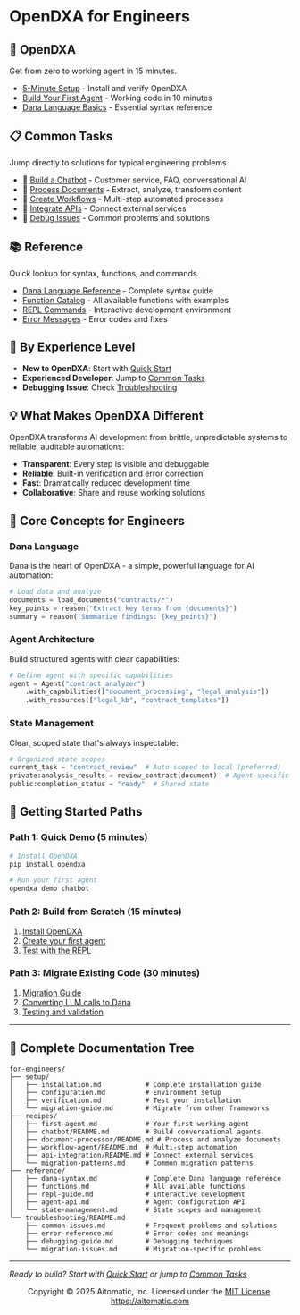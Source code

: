 # OpenDXA for Engineers

## 🚀 OpenDXA
Get from zero to working agent in 15 minutes.

- [5-Minute Setup](setup/installation.md) - Install and verify OpenDXA
- [Build Your First Agent](recipes/first-agent.md) - Working code in 10 minutes
- [Dana Language Basics](reference/dana-syntax.md) - Essential syntax reference

## 📋 Common Tasks
Jump directly to solutions for typical engineering problems.

- 🤖 [Build a Chatbot](recipes/chatbot/README.md) - Customer service, FAQ, conversational AI
- 📄 [Process Documents](recipes/document-processor/README.md) - Extract, analyze, transform content
- 🔄 [Create Workflows](recipes/workflow-agent/README.md) - Multi-step automated processes
- 🔗 [Integrate APIs](recipes/api-integration/README.md) - Connect external services
- 🐛 [Debug Issues](troubleshooting/README.md) - Common problems and solutions

## 📚 Reference
Quick lookup for syntax, functions, and commands.

- [Dana Language Reference](reference/dana-syntax.md) - Complete syntax guide
- [Function Catalog](reference/functions.md) - All available functions with examples
- [REPL Commands](reference/repl-guide.md) - Interactive development environment
- [Error Messages](troubleshooting/error-reference.md) - Error codes and fixes

## 🎯 By Experience Level
- **New to OpenDXA**: Start with [Quick Start](#quick-start)
- **Experienced Developer**: Jump to [Common Tasks](#common-tasks)
- **Debugging Issue**: Check [Troubleshooting](troubleshooting/README.md)

## 💡 What Makes OpenDXA Different

OpenDXA transforms AI development from brittle, unpredictable systems to reliable, auditable automations:

- **Transparent**: Every step is visible and debuggable
- **Reliable**: Built-in verification and error correction
- **Fast**: Dramatically reduced development time
- **Collaborative**: Share and reuse working solutions

## 🔧 Core Concepts for Engineers

### Dana Language
Dana is the heart of OpenDXA - a simple, powerful language for AI automation:

```python
# Load data and analyze
documents = load_documents("contracts/*")
key_points = reason("Extract key terms from {documents}")
summary = reason("Summarize findings: {key_points}")
```

### Agent Architecture
Build structured agents with clear capabilities:

```python
# Define agent with specific capabilities
agent = Agent("contract_analyzer")
    .with_capabilities(["document_processing", "legal_analysis"])
    .with_resources(["legal_kb", "contract_templates"])
```

### State Management
Clear, scoped state that's always inspectable:

```python
# Organized state scopes
current_task = "contract_review"  # Auto-scoped to local (preferred)
private:analysis_results = review_contract(document)  # Agent-specific data
public:completion_status = "ready"  # Shared state
```

## 🚦 Getting Started Paths

### Path 1: Quick Demo (5 minutes)
```bash
# Install OpenDXA
pip install opendxa

# Run your first agent
opendxa demo chatbot
```

### Path 2: Build from Scratch (15 minutes)
1. [Install OpenDXA](setup/installation.md)
2. [Create your first agent](recipes/first-agent.md)
3. [Test with the REPL](reference/repl-guide.md)

### Path 3: Migrate Existing Code (30 minutes)
1. [Migration Guide](setup/migration-guide.md)
2. [Converting LLM calls to Dana](recipes/migration-patterns.md)
3. [Testing and validation](troubleshooting/migration-issues.md)

---

## 📖 Complete Documentation Tree

```
for-engineers/
├── setup/
│   ├── installation.md           # Complete installation guide
│   ├── configuration.md          # Environment setup
│   ├── verification.md           # Test your installation
│   └── migration-guide.md        # Migrate from other frameworks
├── recipes/
│   ├── first-agent.md            # Your first working agent
│   ├── chatbot/README.md         # Build conversational agents
│   ├── document-processor/README.md # Process and analyze documents
│   ├── workflow-agent/README.md  # Multi-step automation
│   ├── api-integration/README.md # Connect external services
│   └── migration-patterns.md     # Common migration patterns
├── reference/
│   ├── dana-syntax.md            # Complete Dana language reference
│   ├── functions.md              # All available functions
│   ├── repl-guide.md             # Interactive development
│   ├── agent-api.md              # Agent configuration API
│   └── state-management.md       # State scopes and management
└── troubleshooting/README.md
    ├── common-issues.md          # Frequent problems and solutions
    ├── error-reference.md        # Error codes and meanings
    ├── debugging-guide.md        # Debugging techniques
    └── migration-issues.md       # Migration-specific problems
```

---

*Ready to build? Start with [Quick Start](#quick-start) or jump to [Common Tasks](#common-tasks)* 


<p align="center">
Copyright © 2025 Aitomatic, Inc. Licensed under the <a href="../../LICENSE.md">MIT License</a>.
<br/>
<a href="https://aitomatic.com">https://aitomatic.com</a>
</p>